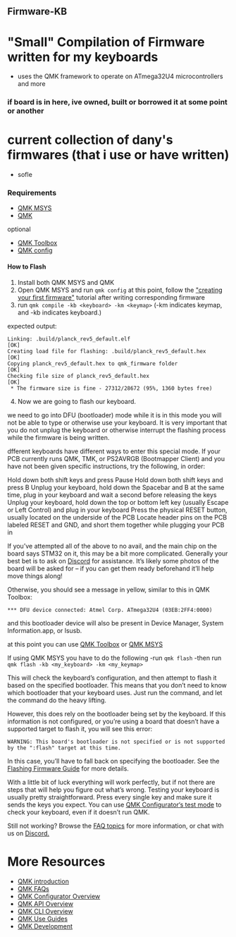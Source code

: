 ## Firmware-KB

# "Small" Compilation of Firmware written for my keyboards
 - uses the QMK framework to operate on ATmega32U4 microcontrollers and more 

### if board is in here, ive owned, built or borrowed it at some point or another 
# current collection of dany's firmwares (that i use or have written) 
 - sofle

### Requirements
 - [QMK MSYS](https://msys.qmk.fm/)
 - [QMK](https://qmk.fm/)

optional
 - [QMK Toolbox](https://github.com/qmk/qmk_toolbox)
 - [QMK config](config.qmk.fm) 

#### How to Flash
 1) Install both QMK MSYS and QMK
 2) Open QMK MSYS and run `qmk config`
 at this point, follow the ["creating your first firmware"](https://docs.qmk.fm/#/newbs) tutorial
 after writing corresponding firmware
 3) run `qmk compile -kb <keyboard> -km <keymap>` (-km indicates keymap, and -kb indicates keyboard.)

expected output:

```
Linking: .build/planck_rev5_default.elf                                                             [OK]
Creating load file for flashing: .build/planck_rev5_default.hex                                     [OK]
Copying planck_rev5_default.hex to qmk_firmware folder                                              [OK]
Checking file size of planck_rev5_default.hex                                                       [OK]
 * The firmware size is fine - 27312/28672 (95%, 1360 bytes free)
```
 4) Now we are going to flash our keyboard. 

 we need to go into DFU (bootloader) mode
 while it is in this mode you will not be able to type or otherwise use your keyboard. It is very important that you do not unplug the keyboard or otherwise interrupt the      flashing process while the firmware is being written.

 dfferent keyboards have different ways to enter this special mode. If your PCB currently runs QMK, TMK, or PS2AVRGB (Bootmapper Client) and you have not been given specific    instructions, try the following, in order:

Hold down both shift keys and press Pause
Hold down both shift keys and press B
Unplug your keyboard, hold down the Spacebar and B at the same time, plug in your keyboard and wait a second before releasing the keys
Unplug your keyboard, hold down the top or bottom left key (usually Escape or Left Control) and plug in your keyboard
Press the physical RESET button, usually located on the underside of the PCB
Locate header pins on the PCB labeled RESET and GND, and short them together while plugging your PCB in

If you’ve attempted all of the above to no avail, and the main chip on the board says STM32 on it, this may be a bit more complicated. Generally your best bet is to ask on [Discord](https://discord.com/invite/Uq7gcHh) for assistance. It’s likely some photos of the board will be asked for – if you can get them ready beforehand it’ll help move things along!

Otherwise, you should see a message in yellow, similar to this in QMK Toolbox:
```
*** DFU device connected: Atmel Corp. ATmega32U4 (03EB:2FF4:0000)
```
and this bootloader device will also be present in Device Manager, System Information.app, or lsusb.

at this point you can use [QMK Toolbox](https://docs.qmk.fm/#/newbs_flashing?id=load-the-file-into-qmk-toolbox) or [QMK MSYS](https://docs.qmk.fm/#/newbs_flashing?id=flash-your-keyboard-from-the-command-line) 

If using QMK MSYS you have to do the following
 -run `qmk flash` 
 -then run `qmk flash -kb <my_keyboard> -km <my_keymap>`

This will check the keyboard’s configuration, and then attempt to flash it based on the specified bootloader. This means that you don’t need to know which bootloader that your keyboard uses. Just run the command, and let the command do the heavy lifting.

However, this does rely on the bootloader being set by the keyboard. If this information is not configured, or you’re using a board that doesn’t have a supported target to flash it, you will see this error:

`WARNING: This board's bootloader is not specified or is not supported by the ":flash" target at this time.`

In this case, you’ll have to fall back on specifying the bootloader. See the [Flashing Firmware Guide](https://docs.qmk.fm/#/flashing) for more details.

With a little bit of luck everything will work perfectly, but if not there are steps that will help you figure out what’s wrong. Testing your keyboard is usually pretty straightforward. Press every single key and make sure it sends the keys you expect. You can use [QMK Configurator‘s test mode](https://config.qmk.fm/#/test/) to check your keyboard, even if it doesn’t run QMK.

Still not working? Browse the [FAQ topics](https://docs.qmk.fm/#/faq_general) for more information, or chat with us on [Discord.](https://discord.gg/Uq7gcHh)

# More Resources
- [QMK introduction](https://docs.qmk.fm/#/newbs)
- [QMK FAQs](https://docs.qmk.fm/#/faq_general)
- [QMK Configurator Overview](https://docs.qmk.fm/#/newbs_building_firmware_configurator)
- [QMK API Overview](https://docs.qmk.fm/#/api_overview)
- [QMK CLI Overview](https://docs.qmk.fm/#/cli)
- [QMK Use Guides](https://docs.qmk.fm/#/custom_quantum_functions)
- [QMK Development](https://docs.qmk.fm/#/pr_checklist)
